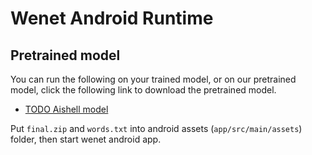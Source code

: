 # Wenet Android Runtime

## Pretrained model

You can run the following on your trained model, or on our pretrained model, click the following link to download the pretrained model.

* [TODO Aishell model](link)

Put `final.zip` and `words.txt` into android assets (`app/src/main/assets`) folder, then start wenet android app.